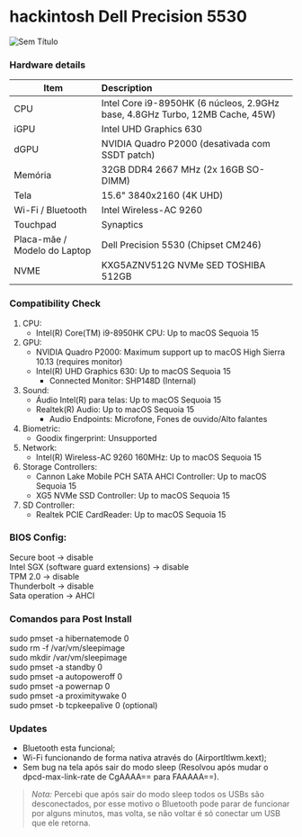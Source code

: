# hackintosh Dell Precision 5530

![Sem Título](https://github.com/user-attachments/assets/b0bef0fe-5b34-46e2-8ffb-aad4f85f6d49)

### Hardware details

|Item|Description|
|-|:-------|
|CPU|Intel Core i9-8950HK (6 núcleos, 2.9GHz base, 4.8GHz Turbo, 12MB Cache, 45W)|
|iGPU|Intel UHD Graphics 630|
|dGPU|NVIDIA Quadro P2000 (desativada com SSDT patch)|
|Memória|32GB DDR4 2667 MHz (2x 16GB SO-DIMM)|
|Tela|15.6" 3840x2160 (4K UHD)|
|Wi-Fi / Bluetooth|Intel Wireless-AC 9260|
|Touchpad|Synaptics|
|Placa-mãe / Modelo do Laptop|Dell Precision 5530 (Chipset CM246)|
|NVME|KXG5AZNV512G NVMe SED TOSHIBA 512GB|

### Compatibility Check

1. CPU:
   - Intel(R) Core(TM) i9-8950HK CPU: Up to macOS Sequoia 15
2. GPU:
   - NVIDIA Quadro P2000: Maximum support up to macOS High Sierra 10.13 (requires monitor)
   - Intel(R) UHD Graphics 630: Up to macOS Sequoia 15
      - Connected Monitor: SHP148D (Internal)
3. Sound:
   - Áudio Intel(R) para telas: Up to macOS Sequoia 15
   - Realtek(R) Audio: Up to macOS Sequoia 15
      - Audio Endpoints: Microfone, Fones de ouvido/Alto falantes
4. Biometric:
   - Goodix fingerprint: Unsupported
5. Network:
   - Intel(R) Wireless-AC 9260 160MHz: Up to macOS Sequoia 15
6. Storage Controllers:
   - Cannon Lake Mobile PCH SATA AHCI Controller: Up to macOS Sequoia 15
   - XG5 NVMe SSD Controller: Up to macOS Sequoia 15
7. SD Controller:
   - Realtek PCIE CardReader: Up to macOS Sequoia 15

### BIOS Config:

Secure boot -> disable  
Intel SGX (software guard extensions) -> disable  
TPM 2.0 -> disable  
Thunderbolt -> disable  
Sata operation -> AHCI  

### Comandos para Post Install

sudo pmset -a hibernatemode 0  
sudo rm -f /var/vm/sleepimage  
sudo mkdir /var/vm/sleepimage  
sudo pmset -a standby 0  
sudo pmset -a autopoweroff 0  
sudo pmset -a powernap 0  
sudo pmset -a proximitywake 0  
sudo pmset -b tcpkeepalive 0 (optional)  

### Updates

- Bluetooth esta funcional;  
- Wi-Fi funcionando de forma nativa através do (AirportItlwm.kext);  
- Sem bug na tela após sair do modo sleep (Resolvou após mudar o dpcd-max-link-rate de CgAAAA== para FAAAAA==). 


> *Nota:* Percebi que após sair do modo sleep todos os USBs são desconectados, por esse motivo o Bluetooth pode parar de funcionar por alguns minutos, mas volta, se não voltar é só conectar um USB que ele retorna. 
